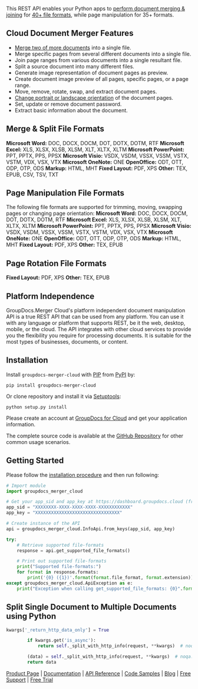 This REST API enables your Python apps to [perform document merging & joining](https://products.groupdocs.cloud/merger/python) for [40+ file formats](https://wiki.groupdocs.cloud/mergercloud/getting-started/supported-document-formats/), while page manipulation for 35+ formats.

## Cloud Document Merger Features

- [Merge two of more documents](https://wiki.groupdocs.cloud/mergercloud/developer-guide/document-operations/join-multiple-documents/) into a single file.
- Merge specific pages from several different documents into a single file.
- Join page ranges from various documents into a single resultant file.
- Split a source document into many different files.
- Generate image representation of document pages as preview.
- Create document image preview of all pages, specific pages, or a page range.
- Move, remove, rotate, swap, and extract document pages.
- [Change portrait or landscape orientation](https://wiki.groupdocs.cloud/mergercloud/developer-guide/pages-operations/change-page-orientation/) of the document pages.
- Set, update or remove document password.
- Extract basic information about the document.

## Merge & Split File Formats

**Microsoft Word:** DOC, DOCX, DOCM, DOT, DOTX, DOTM, RTF
**Microsoft Excel:** XLS, XLSX, XLSB, XLSM, XLT, XLTX, XLTM
**Microsoft PowerPoint:** PPT, PPTX, PPS, PPSX
**Microsoft Visio:** VSDX, VSDM, VSSX, VSSM, VSTX, VSTM, VDX, VSX, VTX
**Microsoft OneNote:** ONE
**OpenOffice:** ODT, OTT, ODP, OTP, ODS
**Markup:** HTML, MHT
**Fixed Layout:** PDF, XPS
**Other:** TEX, EPUB, CSV, TSV, TXT

## Page Manipulation File Formats

The following file formats are supported for trimming, moving, swapping pages or changing page orientation:
**Microsoft Word:** DOC, DOCX, DOCM, DOT, DOTX, DOTM, RTF
**Microsoft Excel:** XLS, XLSX, XLSB, XLSM, XLT, XLTX, XLTM
**Microsoft PowerPoint:** PPT, PPTX, PPS, PPSX
**Microsoft Visio:** VSDX, VSDM, VSSX, VSSM, VSTX, VSTM, VDX, VSX, VTX
**Microsoft OneNote:** ONE
**OpenOffice:** ODT, OTT, ODP, OTP, ODS
**Markup:** HTML, MHT
**Fixed Layout:** PDF, XPS
**Other:** TEX, EPUB

## Page Rotation File Formats

**Fixed Layout:** PDF, XPS
**Other:** TEX, EPUB

## Platform Independence

GroupDocs.Merger Cloud's platform independent document manipulation API is a true REST API that can be used from any platform. You can use it with any language or platform that supports REST, be it the web, desktop, mobile, or the cloud. The API integrates with other cloud services to provide you the flexibility you require for processing documents. It is suitable for the most types of businesses, documents, or content.

## Installation

Install `groupdocs-merger-cloud` with [PIP](https://pypi.org/project/pip/) from [PyPI](https://pypi.org/) by:

`pip install groupdocs-merger-cloud`

Or clone repository and install it via [Setuptools](http://pypi.python.org/pypi/setuptools):

`python setup.py install`

Please create an account at [GroupDocs for Cloud](https://dashboard.groupdocs.cloud/#/apps) and get your application information.

The complete source code is available at the [GitHub Repository](https://github.com/groupdocs-merger-cloud/groupdocs-merger-cloud-python) for other common usage scenarios.

## Getting Started

Please follow the [installation procedure](https://pypi.org/project/groupdocs-merger-cloud/#installation) and then run following:

```python
# Import module
import groupdocs_merger_cloud

# Get your app_sid and app_key at https://dashboard.groupdocs.cloud (free registration is required).
app_sid = "XXXXXXXX-XXXX-XXXX-XXXX-XXXXXXXXXXXX"
app_key = "XXXXXXXXXXXXXXXXXXXXXXXXXXXXXXXX"

# Create instance of the API
api = groupdocs_merger_cloud.InfoApi.from_keys(app_sid, app_key)

try:
    # Retrieve supported file-formats
    response = api.get_supported_file_formats()

    # Print out supported file-formats
    print("Supported file-formats:")
    for format in response.formats:
        print('{0} ({1})'.format(format.file_format, format.extension)) 
except groupdocs_merger_cloud.ApiException as e:
    print("Exception when calling get_supported_file_formats: {0}".format(e.message))
```

## Split Single Document to Multiple Documents using Python

```python
kwargs['_return_http_data_only'] = True

        if kwargs.get('is_async'):
            return self._split_with_http_info(request, **kwargs)  # noqa: E501

        (data) = self._split_with_http_info(request, **kwargs)  # noqa: E501
        return data
```

[Product Page](https://products.groupdocs.cloud/merger/python) | [Documentation](https://wiki.groupdocs.cloud/mergercloud/) | [API Reference](https://apireference.groupdocs.cloud/merger/) | [Code Samples](https://github.com/groupdocs-merger-cloud/groupdocs-merger-cloud-python) | [Blog](https://blog.groupdocs.cloud/category/merger/) | [Free Support](https://forum.groupdocs.cloud/c/merger) | [Free Trial](https://dashboard.groupdocs.cloud/#/apps)
